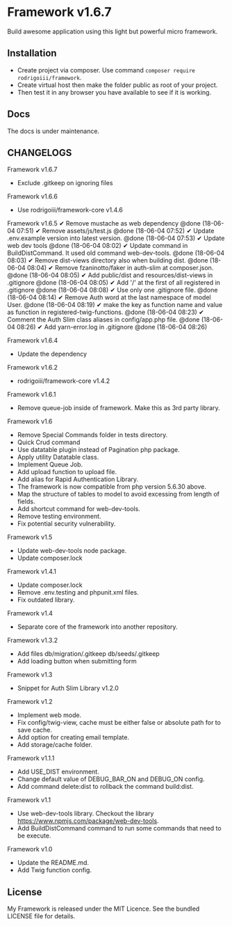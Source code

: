 # Framework v1.6.7
Build awesome application using this light but powerful micro framework.

## Installation
* Create project via composer. Use command `composer require rodrigoiii/framework`.
* Create virtual host then make the folder public as root of your project.
* Then test it in any browser you have available to see if it is working.

## Docs
The docs is under maintenance.

## CHANGELOGS
Framework v1.6.7
* Exclude .gitkeep on ignoring files

Framework v1.6.6
* Use rodrigoiii/framework-core v1.4.6

Framework v1.6.5
✔ Remove mustache as web dependency @done (18-06-04 07:51)
✔ Remove assets/js/test.js @done (18-06-04 07:52)
✔ Update .env.example version into latest version. @done (18-06-04 07:53)
✔ Update web dev tools @done (18-06-04 08:02)
✔ Update command in BuildDistCommand. It used old command web-dev-tools. @done (18-06-04 08:03)
✔ Remove dist-views directory also when building dist. @done (18-06-04 08:04)
✔ Remove fzaninotto/faker in auth-slim at composer.json. @done (18-06-04 08:05)
✔ Add public/dist and resources/dist-views in .gitignore @done (18-06-04 08:05)
✔ Add '/' at the first of all registered in .gitignore @done (18-06-04 08:08)
✔ Use only one .gitignore file. @done (18-06-04 08:14)
✔ Remove Auth word at the last namespace of model User. @done (18-06-04 08:19)
✔ make the key as function name and value as function in registered-twig-functions. @done (18-06-04 08:23)
✔ Comment the Auth Slim class aliases in config/app.php file. @done (18-06-04 08:26)
✔ Add yarn-error.log in .gitignore @done (18-06-04 08:26)

Framework v1.6.4
* Update the dependency

Framework v1.6.2
* rodrigoiii/framework-core v1.4.2

Framework v1.6.1
* Remove queue-job inside of framework. Make this as 3rd party library.

Framework v1.6
* Remove Special Commands folder in tests directory.
* Quick Crud command
* Use datatable plugin instead of Pagination php package.
* Apply utility Datatable class.
* Implement Queue Job.
* Add upload function to upload file.
* Add alias for Rapid Authentication Library.
* The framework is now compatible from php version 5.6.30 above.
* Map the structure of tables to model to avoid excessing from length of fields.
* Add shortcut command for web-dev-tools.
* Remove testing environment.
* Fix potential security vulnerability.

Framework v1.5
* Update web-dev-tools node package.
* Update composer.lock

Framework v1.4.1
* Update composer.lock
* Remove .env.testing and phpunit.xml files.
* Fix outdated library.

Framework v1.4
* Separate core of the framework into another repository.

Framework v1.3.2
* Add files db/migration/.gitkeep db/seeds/.gitkeep
* Add loading button when submitting form

Framework v1.3
* Snippet for Auth Slim Library v1.2.0

Framework v1.2
* Implement web mode.
* Fix config/twig-view, cache must be either false or absolute path for to save cache.
* Add option for creating email template.
* Add storage/cache folder.

Framework v1.1.1
* Add USE_DIST environment.
* Change default value of DEBUG_BAR_ON and DEBUG_ON config.
* Add command delete:dist to rollback the command build:dist.

Framework v1.1
* Use web-dev-tools library. Checkout the library <a href="https://www.npmjs.com/package/web-dev-tools">https://www.npmjs.com/package/web-dev-tools</a>.
* Add BuildDistCommand command to run some commands that need to be execute.

Framework v1.0
* Update the README.md.
* Add Twig function config.

## License
My Framework is released under the MIT Licence. See the bundled LICENSE file for details.